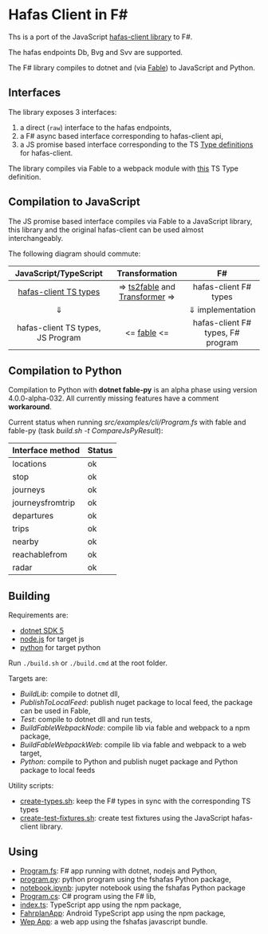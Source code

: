 # Hafas Client in F\#

Ths is a port of the JavaScript [hafas-client library](https://github.com/public-transport/hafas-client) to F#.

The hafas endpoints Db, Bvg and Svv are supported.

The F# library compiles to dotnet and (via [Fable](https://github.com/fable-compiler/Fable)) to JavaScript  and Python.

## Interfaces

The library exposes  3 interfaces:

1) a direct (`raw`) interface to the hafas endpoints,
2) a F# async based interface corresponding to hafas-client api,
3) a JS promise based interface corresponding to the TS [Type definitions](https://github.com/DefinitelyTyped/DefinitelyTyped/blob/master/types/hafas-client/index.d.ts) for hafas-client.

The library compiles via Fable to a webpack module with [this](src/fshafas.fable.package/fs-hafas-client/fshafas.bundle.d.ts) TS Type definition.

## Compilation to JavaScript

The JS promise based interface compiles via Fable to a JavaScript library, this library and the original hafas-client can be used almost interchangeably.

The following diagram should commute:

JavaScript/TypeScript | Transformation | F# |
:---------------:|:--------:|:------:|
[hafas-client TS types](https://github.com/DefinitelyTyped/DefinitelyTyped/blob/master/types/hafas-client/index.d.ts) | => [ts2fable](https://github.com/fable-compiler/ts2fable) and [Transformer](./src/transformer) => | hafas-client F# types |
 &#8659;|  | &#8659; implementation |
hafas-client TS types, JS Program | <= [fable](https://github.com/fable-compiler/fable) <= | hafas-client F# types, F# program|

## Compilation to Python

Compilation to Python with **dotnet fable-py** is an alpha phase using version 4.0.0-alpha-032. All currently missing features have a comment **workaround**.

Current status when running *src/examples/cli/Program.fs* with fable and fable-py (task *build.sh -t CompareJsPyResult*):

|Interface method|Status|
|---|---|
|locations|ok|
|stop|ok|
|journeys|ok|
|journeysfromtrip|ok|
|departures|ok|
|trips|ok|
|nearby|ok|
|reachablefrom|ok|
|radar|ok|

## Building

Requirements are:

* [dotnet SDK 5](https://dotnet.microsoft.com/download)
* [node.js](https://nodejs.org/en/) for target js
* [python](https://www.python.org/) for target python

Run `./build.sh` or `./build.cmd` at the root folder.

Targets are:

* *BuildLib*: compile to dotnet dll,
* *PublishToLocalFeed*: publish nuget package to local feed, the package can be used in Fable,
* *Test*: compile to dotnet dll and run tests,
* *BuildFableWebpackNode*: compile lib via fable and webpack to a npm package,
* *BuildFableWebpackWeb*: compile lib via fable and webpack to a web target,
* *Python*: compile to Python and publish nuget package and Python package to local feeds

Utility scripts:

* [create-types.sh](./scripts/create-types.sh): keep the F# types in sync with the corresponding TS types
* [create-test-fixtures.sh](./scripts/create-test-fixtures.sh): create test fixtures using the JavaScript hafas-client library.

## Using

* [Program.fs](src/examples/cli): F# app running with dotnet, nodejs and Python,
* [program.py](src/examples/fshafas.fable.python/program.py): python program using the fshafas Python package,
* [notebook.ipynb](src/examples/fshafas.fable.python/notebook.ipynb): jupyter notebook using the fshafas Python package
* [Program.cs](src/examples/fshafas.csharp/Program.cs): C# program using the F# lib,
* [index.ts](src/examples/fshafas.fable.node/index.ts): TypeScript app using the npm package,
* [FahrplanApp](https://github.com/bergmannjg/FahrplanApp): Android TypeScript app using the npm package,
* [Wep App](src/examples/fshafas.fable.web): a web app using the fshafas javascript bundle.
